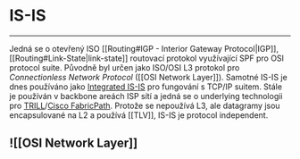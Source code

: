 # IS-IS 
---

Jedná se o otevřený ISO [[Routing#IGP - Interior Gateway Protocol|IGP]], [[Routing#Link-State|link-state]] routovací protokol využívající SPF pro OSI protocol suite.
Původně byl určen jako ISO/OSI L3 protokol pro *Connectionless Network Protocol* ([[OSI Network Layer]]).
Samotné IS-IS je dnes používáno jako [Integrated IS-IS](https://www.ietf.org/rfc/rfc1195.txt) pro fungování s TCP/IP suitem.
Stále je používán v backbone areách ISP sítí a jedná se o underlying technologii pro [TRILL](https://en.wikipedia.org/wiki/TRILL_(computing))/[Cisco FabricPath](https://ourtechplanet.com/what-is-cisco-fabricpath/).
Protože se nepoužívá L3, ale datagramy jsou encapsulované na L2 a používá [[TLV]], IS-IS je protocol independent.

## ![[OSI Network Layer]]

